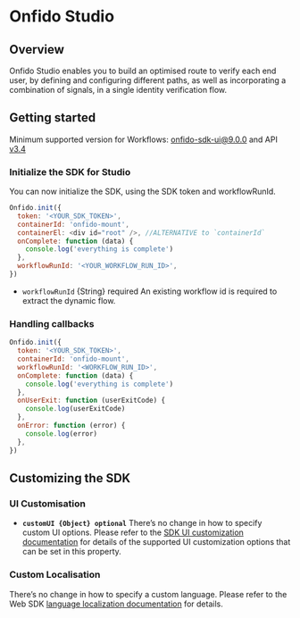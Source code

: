# Onfido Studio

## Overview

Onfido Studio enables you to build an optimised route to verify each end user, by defining and configuring different paths, as well as incorporating a combination of signals, in a single identity verification flow.

## Getting started

Minimum supported version for Workflows: [onfido-sdk-ui@9.0.0](https://github.com/onfido/onfido-sdk-ui/releases/tag/9.0.0) and API [v3.4]()

### Initialize the SDK for Studio

You can now initialize the SDK, using the SDK token and workflowRunId.

```javascript
Onfido.init({
  token: '<YOUR_SDK_TOKEN>',
  containerId: 'onfido-mount',
  containerEl: <div id="root" />, //ALTERNATIVE to `containerId`
  onComplete: function (data) {
    console.log('everything is complete')
  },
  workflowRunId: '<YOUR_WORKFLOW_RUN_ID>',
})
```

- `workflowRunId` {String} required
  An existing workflow id is required to extract the dynamic flow.

### Handling callbacks

```javascript
Onfido.init({
  token: '<YOUR_SDK_TOKEN>',
  containerId: 'onfido-mount',
  workflowRunId: '<WORKFLOW_RUN_ID>',
  onComplete: function (data) {
    console.log('everything is complete')
  },
  onUserExit: function (userExitCode) {
    console.log(userExitCode)
  },
  onError: function (error) {
    console.log(error)
  },
})
```

## Customizing the SDK

### UI Customisation

- **`customUI {Object} optional`**
  There’s no change in how to specify custom UI options.
  Please refer to the [SDK UI customization documentation](UI_CUSTOMIZATION.md) for details of the supported UI customization options that can be set in this property.

### Custom Localisation

There’s no change in how to specify a custom language. Please refer to the Web SDK [language localization documentation](README.md#customizing-the-sdk) for details.
